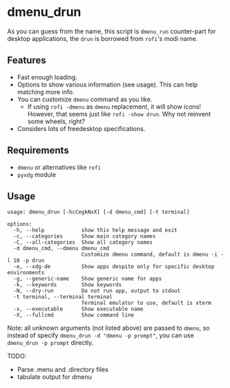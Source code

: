 # dmenu_drun

As you can guess from the name, this script is `dmenu_run` counter-part for desktop applications, the `drun` is borrowed from `rofi`'s modi name.

## Features

- Fast enough loading.
- Options to show various information (see usage). This can help matching more info.
- You can customize `dmenu` command as you like.
  - If using `rofi -dmenu` as `dmenu` replacement, it will show icons! However, that seems just like `rofi -show drun`. Why not reinvent some wheels, right?
- Considers lots of freedesktop specifications.

## Requirements

- `dmenu` or alternatives like `rofi`
- `pyxdg` module

## Usage

```
usage: dmenu_drun [-hcCegkNxX] [-d dmenu_cmd] [-t terminal]

options:
  -h, --help            show this help message and exit
  -c, --categories      Show main category names
  -C, --all-categories  Show all category names
  -d dmenu_cmd, --dmenu dmenu_cmd
                        Customize dmenu command, default is dmenu -i -l 10 -p drun
  -e, --xdg-de          Show apps despite only for specific desktop environments
  -g, --generic-name    Show generic name for apps
  -k, --keywords        Show keywords
  -N, --dry-run         Do not run app, output to stdout
  -t terminal, --terminal terminal
                        Terminal emulator to use, default is xterm
  -x, --executable      Show executable name
  -X, --fullcmd         Show command line
```

Note: all unknown arguments (not listed above) are passed to `dmenu`, so instead of specify `dmenu_drun -d "dmenu -p prompt"`, you can use `dmenu_drun -p prompt` directly.

TODO:
- Parse .menu and .directory files
- tabulate output for dmenu

